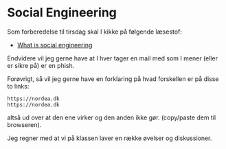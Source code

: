 # Social Engineering
Som forberedelse til tirsdag skal I kikke på følgende læsestof:

* [What is social engineering](https://www.csoonline.com/article/2124681/social-engineering/what-is-social-engineering.html)

Endvidere vil jeg gerne have at I hver tager en mail med som I mener (eller er sikre på) er en phish.

Forøvrigt, så vil jeg gerne have en forklaring på hvad forskellen er på disse to links: 

```
https://nordea.dk
https://nοrdeа.dk
``` 
altså ud over at den ene virker og den anden ikke gør. (copy/paste dem til browseren).

Jeg regner med at vi på klassen laver en række øvelser og diskussioner.




